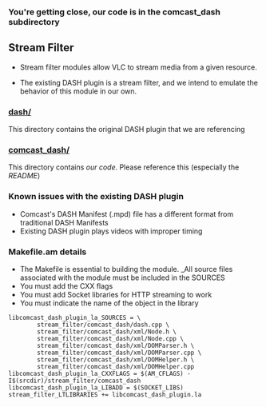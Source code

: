 ### You're getting close, our code is in the comcast_dash subdirectory

## Stream Filter

* Stream filter modules allow VLC to stream media from a given resource.

* The existing DASH plugin is a stream filter, and we intend to emulate the behavior of this module in our own.

### [dash/](https://github.com/Grade-A-Software/Comcast-DASH-VLC/tree/master/modules/stream_filter/dash)

This directory contains the original DASH plugin that we are referencing

### [comcast_dash/](https://github.com/Grade-A-Software/Comcast-DASH-VLC/tree/master/modules/stream_filter/comcast_dash)

This directory contains _our code_. Please reference this (especially the *README*)

### Known issues with the existing DASH plugin

* Comcast's DASH Manifest (.mpd) file has a different format from traditional DASH Manifests
* Existing DASH plugin plays videos with improper timing


### Makefile.am details

* The Makefile is essential to building the module. _All source files associated with the module must be included in the SOURCES
* You must add the CXX flags
* You must add Socket libraries for HTTP streaming to work
* You must indicate the name of the object in the library

```
libcomcast_dash_plugin_la_SOURCES = \
        stream_filter/comcast_dash/dash.cpp \
        stream_filter/comcast_dash/xml/Node.h \
        stream_filter/comcast_dash/xml/Node.cpp \
        stream_filter/comcast_dash/xml/DOMParser.h \
        stream_filter/comcast_dash/xml/DOMParser.cpp \
        stream_filter/comcast_dash/xml/DOMHelper.h \
        stream_filter/comcast_dash/xml/DOMHelper.cpp
libcomcast_dash_plugin_la_CXXFLAGS = $(AM_CFLAGS) -I$(srcdir)/stream_filter/comcast_dash
libcomcast_dash_plugin_la_LIBADD = $(SOCKET_LIBS)
stream_filter_LTLIBRARIES += libcomcast_dash_plugin.la
```